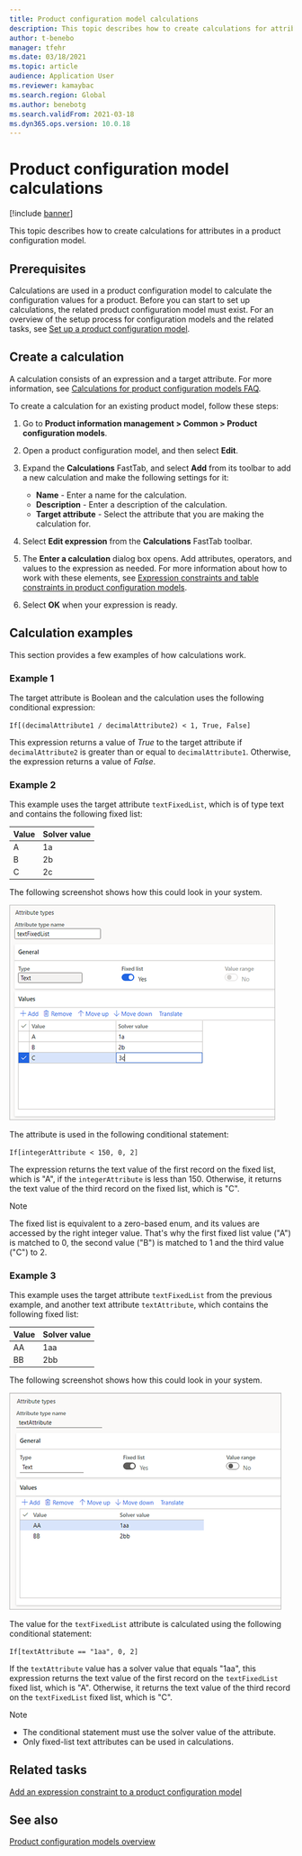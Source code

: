 ```yaml
---
title: Product configuration model calculations
description: This topic describes how to create calculations for attributes in a product configuration model
author: t-benebo
manager: tfehr
ms.date: 03/18/2021
ms.topic: article
audience: Application User
ms.reviewer: kamaybac
ms.search.region: Global
ms.author: benebotg
ms.search.validFrom: 2021-03-18
ms.dyn365.ops.version: 10.0.18
---
```


# Product configuration model calculations

[!include [banner](../includes/banner.md)]

This topic describes how to create calculations for attributes in a product configuration model.

## Prerequisites

Calculations are used in a product configuration model to calculate the configuration values for a product. Before you can start to set up calculations, the related product configuration model must exist. For an overview of the setup process for configuration models and the related tasks, see [Set up a product configuration model](set-up-maintain-product-configuration-model.md).

## Create a calculation

A calculation consists of an expression and a target attribute. For more information, see [Calculations for product configuration models FAQ](calculate-product-configuration-models.md).

To create a calculation for an existing product model, follow these steps:

1. Go to **Product information management \> Common \> Product configuration models**.
1. Open a product configuration model, and then select **Edit**.
1. Expand the **Calculations** FastTab, and select **Add** from its toolbar to add a new calculation and make the following settings for it:

    - **Name** - Enter a name for the calculation.
    - **Description** - Enter a description of the calculation.
    - **Target attribute** - Select the attribute that you are making the calculation for.

1. Select **Edit expression** from the **Calculations** FastTab toolbar.
1. The **Enter a calculation** dialog box opens. Add attributes, operators, and values to the expression as needed. For more information about how to work with these elements, see [Expression constraints and table constraints in product configuration models](expression-constraints-table-constraints-product-configuration-models.md).
1. Select **OK** when your expression is ready.

## Calculation examples

This section provides a few examples of how calculations work.

### Example 1

The target attribute is Boolean and the calculation uses the following conditional expression:

`If[(decimalAttribute1 / decimalAttribute2) < 1, True, False]`

This expression returns a value of *True* to the target attribute if `decimalAttribute2` is greater than or equal to `decimalAttribute1`. Otherwise, the expression returns a value of *False*.

### Example 2

This example uses the target attribute `textFixedList`, which is of type text and contains the following fixed list:

| Value | Solver value |
|---|---|
| A | 1a |
| B | 2b |
| C | 2c |

The following screenshot shows how this could look in your system.

![Attribute type settings for example 2](media/model-calculations-example2.png "Attribute type settings, example 2")

The attribute is used in the following conditional statement:

`If[integerAttribute < 150, 0, 2]`

The expression returns the text value of the first record on the fixed list, which is "A", if the `integerAttribute` is less than 150. Otherwise, it returns the text value of the third record on the fixed list, which is "C".

> [!NOTE]
> The fixed list is equivalent to a zero-based enum, and its values are accessed by the right integer value. That's why the first fixed list value ("A") is matched to 0, the second value ("B") is matched to 1 and the third value ("C") to 2.

### Example 3

This example uses the target attribute `textFixedList` from the previous example, and another text attribute `textAttribute`, which contains the following fixed list:

| Value | Solver value |
|---|---|
| AA | 1aa |
| BB | 2bb |

The following screenshot shows how this could look in your system.

![Attribute type settings for example 3](media/model-calculations-example3.png "Attribute type settings, example 3")

The value for the `textFixedList` attribute is calculated using the following conditional statement:

`If[textAttribute == "1aa", 0, 2]`

If the `textAttribute` value has a solver value that equals "1aa", this expression returns the text value of the first record on the `textFixedList` fixed list, which is "A". Otherwise, it returns the text value of the third record on the `textFixedList` fixed list, which is "C".

> [!NOTE]
>
> - The conditional statement must use the solver value of the attribute.
> - Only fixed-list text attributes can be used in calculations.

## Related tasks

[Add an expression constraint to a product configuration model](tasks/add-expression-constraint-product-configuration-model.md)

## See also

[Product configuration models overview](product-configuration-models.md)
